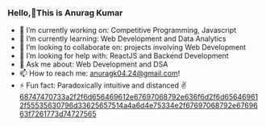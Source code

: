 ### Hello,👋This is Anurag Kumar

- 🔭 I’m currently working on: Competitive Programming, Javascript
- 🌱 I’m currently learning: Web Development and Data Analytics
- 👯 I’m looking to collaborate on: projects involving Web Development
- 🤔 I’m looking for help with: ReactJS and Backend Development
- 💬 Ask me about: Web Development and DSA
- 📫 How to reach me: anuragk04.24@gmail.com!
-  ⚡ Fun fact: Paradoxically intuitive and distanced ✌️
[68747470733a2f2f6d656469612e67697068792e636f6d2f6d656469612f55535630796d33625657514a4a6d4e75334e2f67697068792e6769663f7261773d74727565](https://user-images.githubusercontent.com/110308448/218782194-0445aad9-131e-4599-b8d9-60d8f7225aa9.gif)


